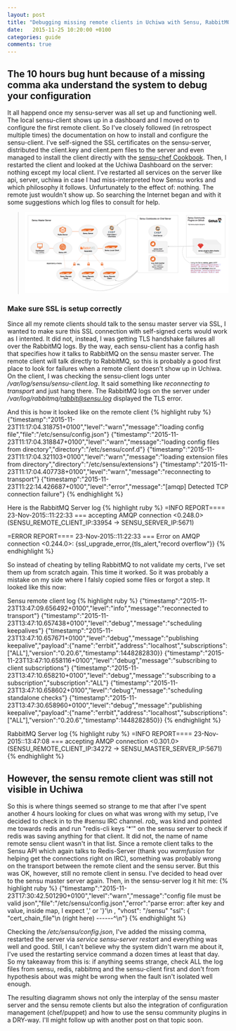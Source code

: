 ```yaml
---
layout: post
title: "Debugging missing remote clients in Uchiwa with Sensu, RabbitMQ and Redis"
date:   2015-11-25 10:20:00 +0100
categories: guide
comments: true
---
```



## The 10 hours bug hunt because of a missing comma aka understand the system to debug your configuration

It all happend once my sensu-server was all set up and functioning well. The local sensu-client shows up in a dashboard and I moved on to configure the first remote client. So I've closely followed (in retrospect multiple times) the documentation on how to install and configure the sensu-client. I've self-signed the SSL certificates on the sensu-server, distributed the client.key and client.pem files to the server and even managed to install the client directly with the [sensu-chef Cookbook](https://github.com/sensu/sensu-chef). Then, I restarted the client and looked at the Uchiwa Dashboard on the server: nothing except my local client. I've restarted all services on the server like api, server, uchiwa in case I had miss-interpreted how Sensu works and which philosophy it follows. Unfurtunately to the effect of: nothing. The remote just wouldn't show up. So searching the Internet began and with it some suggestions which log files to consult for help. 

<blockquote>
<a href="/assets/2015-11-sensu.png"><img src="/assets/2015-11-sensu.png" /></a>
</blockquote>

### Make sure SSL is setup correctly
Since all my remote clients should talk to the sensu master server via SSL, I wanted to make sure this SSL connection with self-signed certs would work as I intented. It did not, instead, I was getting TLS handshake failures all over the RabbitMQ logs. By the way, each sensu-client has a config hash that specifies how it talks to RabbitMQ on the sensu master server. The remote client will talk directly to RabbitMQ, so this is probably a good first place to look for failures when a remote client doesn't show up in Uchiwa. On the client, I was checking the sensu-client logs unter */var/log/sensu/sensu-client.log*. It said something like *reconnecting to transport* and just hang there. The RabbitMQ logs on the server under */var/log/rabbitmq/rabbit@sensu.log* displayed the TLS error. 

And this is how it looked like on the remote client
{% highlight ruby %}
{"timestamp":"2015-11-23T11:17:04.318751+0100","level":"warn","message":"loading config file","file":"/etc/sensu/config.json"}
{"timestamp":"2015-11-23T11:17:04.318847+0100","level":"warn","message":"loading config files from directory","directory":"/etc/sensu/conf.d"}
{"timestamp":"2015-11-23T11:17:04.321103+0100","level":"warn","message":"loading extension files from directory","directory":"/etc/sensu/extensions"}
{"timestamp":"2015-11-23T11:17:04.407738+0100","level":"warn","message":"reconnecting to transport"}
{"timestamp":"2015-11-23T11:22:14.426687+0100","level":"error","message":"[amqp] Detected TCP connection failure"}
{% endhighlight %}

Here is the RabbitMQ Server log
{% highlight ruby %}
=INFO REPORT==== 23-Nov-2015::11:22:33 ===
accepting AMQP connection <0.248.0> (SENSU_REMOTE_CLIENT_IP:33954 -> SENSU_SERVER_IP:5671)

=ERROR REPORT==== 23-Nov-2015::11:22:33 ===
Error on AMQP connection <0.244.0>:
{ssl_upgrade_error,{tls_alert,"record overflow"}}
{% endhighlight %}


So instead of cheating by telling RabbitMQ to not validate my certs, I've set them up from scratch again. This time it worked. So it was probably a mistake on my side where I falsly copied some files or forgot a step. It looked like this now:

Sensu remote client log
{% highlight ruby %}
{"timestamp":"2015-11-23T13:47:09.656492+0100","level":"info","message":"reconnected to transport"}
{"timestamp":"2015-11-23T13:47:10.657438+0100","level":"debug","message":"scheduling keepalives"}
{"timestamp":"2015-11-23T13:47:10.657671+0100","level":"debug","message":"publishing keepalive","payload":{"name":"errbit","address":"localhost","subscriptions":["ALL"],"version":"0.20.6","timestamp":1448282830}}
{"timestamp":"2015-11-23T13:47:10.658116+0100","level":"debug","message":"subscribing to client subscriptions"}
{"timestamp":"2015-11-23T13:47:10.658210+0100","level":"debug","message":"subscribing to a subscription","subscription":"ALL"}
{"timestamp":"2015-11-23T13:47:10.658602+0100","level":"debug","message":"scheduling standalone checks"}
{"timestamp":"2015-11-23T13:47:30.658960+0100","level":"debug","message":"publishing keepalive","payload":{"name":"errbit","address":"localhost","subscriptions":["ALL"],"version":"0.20.6","timestamp":1448282850}}
{% endhighlight %}

RabbitMQ Server log
{% highlight ruby %}
=INFO REPORT==== 23-Nov-2015::13:47:08 ===
accepting AMQP connection <0.301.0> (SENSU_REMOTE_CLIENT_IP:34272 -> SENSU_MASTER_SERVER_IP:5671)
{% endhighlight %}

## However, the sensu remote client was still not visible in Uchiwa

So this is where things seemed so strange to me that after I've spent another 4 hours looking for clues on what was wrong with my setup, I've decided to check in to the #sensu IRC channel. *rob_* was kind and pointed me towards redis and run "redis-cli keys '\*'" on the sensu server to check if redis was saving anything for that client. It did not, the name of name remote sensu client wasn't in that list. Since a remote client talks to the Sensu API which again talks to Redis-Server (thank you *warmfusion* for helping get the connections right on IRC), something was probably wrong on the transport between the remote client and the sensu server. But this was OK, however, still no remote client in sensu. I've decided to head over to the sensu master server again. Then, in the sensu-server log it hit me:
{% highlight ruby %}
{"timestamp":"2015-11-23T17:30:42.501290+0100","level":"warn","message":"config file must be valid json","file":"/etc/sensu/config.json","error":"parse error: after key and value, inside map, I expect ',' or '}'\n          ,     \"vhost\": \"/sensu\"     \"ssl\": {       \"cert_chain_file\"\n                     (right here) ------^\n"}
{% endhighlight %}

Checking the */etc/sensu/config.json*, I've added the missing comma, restarted the server via *service sensu-server restart* and everything was well and good. Still, I can't believe why the system didn't warn me about it, I've used the restarting service command a dozen times at least that day.  So my takeaway from this is: if anything seems strange, check ALL the log files from sensu, redis, rabbitmq and the sensu-client first and don't from hypothesis about was might be wrong when the fault isn't isolated well enough.

The resulting diagramm shows not only the interplay of the sensu master server and the sensu remote clients but also the integration of configuration management (chef/puppet) and how to use the sensu community plugins in a DRY-way. I'll might follow up with another post on that topic soon.
